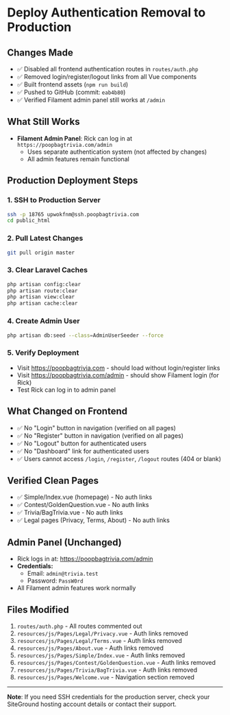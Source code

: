 # Deploy Authentication Removal to Production

## Changes Made
- ✅ Disabled all frontend authentication routes in `routes/auth.php`
- ✅ Removed login/register/logout links from all Vue components
- ✅ Built frontend assets (`npm run build`)
- ✅ Pushed to GitHub (commit: `eab4b80`)
- ✅ Verified Filament admin panel still works at `/admin`

## What Still Works
- **Filament Admin Panel**: Rick can log in at `https://poopbagtrivia.com/admin`
  - Uses separate authentication system (not affected by changes)
  - All admin features remain functional

## Production Deployment Steps

### 1. SSH to Production Server
```bash
ssh -p 18765 upwokfnm@ssh.poopbagtrivia.com
cd public_html
```

### 2. Pull Latest Changes
```bash
git pull origin master
```

### 3. Clear Laravel Caches
```bash
php artisan config:clear
php artisan route:clear
php artisan view:clear
php artisan cache:clear
```

### 4. Create Admin User
```bash
php artisan db:seed --class=AdminUserSeeder --force
```

### 5. Verify Deployment
- Visit https://poopbagtrivia.com - should load without login/register links
- Visit https://poopbagtrivia.com/admin - should show Filament login (for Rick)
- Test Rick can log in to admin panel

## What Changed on Frontend
- ✅ No "Login" button in navigation (verified on all pages)
- ✅ No "Register" button in navigation (verified on all pages)
- ✅ No "Logout" button for authenticated users
- ✅ No "Dashboard" link for authenticated users
- ✅ Users cannot access `/login`, `/register`, `/logout` routes (404 or blank)

## Verified Clean Pages
- ✅ Simple/Index.vue (homepage) - No auth links
- ✅ Contest/GoldenQuestion.vue - No auth links
- ✅ Trivia/BagTrivia.vue - No auth links
- ✅ Legal pages (Privacy, Terms, About) - No auth links

## Admin Panel (Unchanged)
- Rick logs in at: https://poopbagtrivia.com/admin
- **Credentials:**
  - Email: `admin@trivia.test`
  - Password: `PassW0rd`
- All Filament admin features work normally

## Files Modified
1. `routes/auth.php` - All routes commented out
2. `resources/js/Pages/Legal/Privacy.vue` - Auth links removed
3. `resources/js/Pages/Legal/Terms.vue` - Auth links removed
4. `resources/js/Pages/About.vue` - Auth links removed
5. `resources/js/Pages/Simple/Index.vue` - Auth links removed
6. `resources/js/Pages/Contest/GoldenQuestion.vue` - Auth links removed
7. `resources/js/Pages/Trivia/BagTrivia.vue` - Auth links removed
8. `resources/js/Pages/Welcome.vue` - Navigation section removed

---

**Note**: If you need SSH credentials for the production server, check your SiteGround hosting account details or contact their support.
